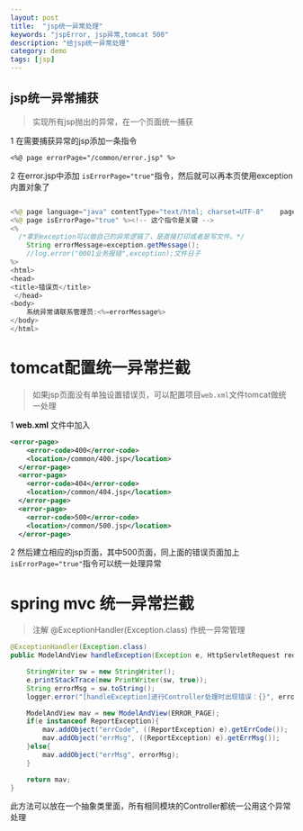 ```yaml
---
layout: post
title:  "jsp统一异常处理"
keywords: "jspError, jsp异常,tomcat 500"
description: "给jsp统一异常处理"
category: demo
tags: [jsp]
---
```


## jsp统一异常捕获
> 实现所有jsp抛出的异常，在一个页面统一捕获

1 在需要捕获异常的jsp添加一条指令

` <%@ page errorPage="/common/error.jsp" %>  ` 

2 在error.jsp中添加 ` isErrorPage="true" `指令，然后就可以再本页使用exception内置对象了

``` java

<%@ page language="java" contentType="text/html; charset=UTF-8"    pageEncoding="UTF-8"%>
<%@ page isErrorPage="true" %><!-- 这个指令是关键 -->
<%  
  /*拿到exception可以做自己的异常逻辑了，是直接打印或者是写文件。*/
    String errorMessage=exception.getMessage();
	//log.error("0001业务报错",exception);文件日子
%>
<html>
<head>
<title>错误页</title>
 </head>
<body>
	系统异常请联系管理员:<%=errorMessage%>
</body>
</html>

```

# tomcat配置统一异常拦截
> 如果jsp页面没有单独设置错误页，可以配置项目`web.xml`文件tomcat做统一处理

1 **web.xml** 文件中加入

``` xml
<error-page>
    <error-code>400</error-code>
    <location>/common/400.jsp</location>
  </error-page>
  <error-page>
    <error-code>404</error-code>
    <location>/common/404.jsp</location>
  </error-page>
  <error-page>
    <error-code>500</error-code>
    <location>/common/500.jsp</location>
  </error-page>  
```
2 然后建立相应的jsp页面，其中500页面，同上面的错误页面加上 ` isErrorPage="true" `指令可以统一处理异常
 
# spring mvc 统一异常拦截
> 注解 @ExceptionHandler(Exception.class) 作统一异常管理

``` java
@ExceptionHandler(Exception.class)
public ModelAndView handleException(Exception e, HttpServletRequest request, HttpServletResponse response) {

	StringWriter sw = new StringWriter();
	e.printStackTrace(new PrintWriter(sw, true));
	String errorMsg = sw.toString();
	logger.error("[handleException]进行Controller处理时出现错误：{}", errorMsg);

	ModelAndView mav = new ModelAndView(ERROR_PAGE);
	if(e instanceof ReportException){
		mav.addObject("errCode", ((ReportException) e).getErrCode());
		mav.addObject("errMsg", ((ReportException) e).getErrMsg());
	}else{
		mav.addObject("errMsg", errorMsg);
	}

	return mav;
}
```
此方法可以放在一个抽象类里面，所有相同模块的Controller都统一公用这个异常处理
